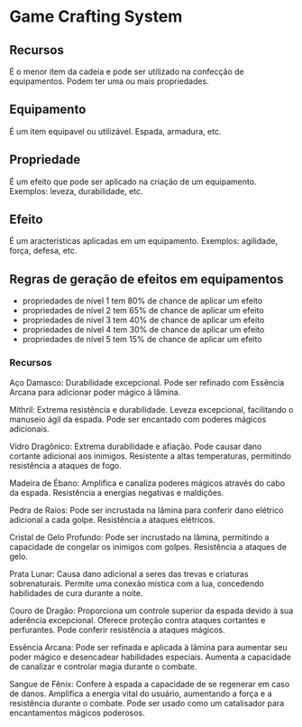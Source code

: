 # Game Crafting System

## Recursos
É o menor item da cadeia e pode ser utilizado na confecção de equipamentos.
Podem ter uma ou mais propriedades.

## Equipamento
É um item equipavel ou utilizável. Espada, armadura, etc.

## Propriedade
É um efeito que pode ser aplicado na criação de um equipamento.
Exemplos: leveza, durabilidade, etc.

## Efeito
É um aracterísticas aplicadas em um equipamento.
Exemplos: agilidade, força, defesa, etc.

## Regras de geração de efeitos em equipamentos
- propriedades de nível 1 tem 80% de chance de aplicar um efeito
- propriedades de nível 2 tem 65% de chance de aplicar um efeito
- propriedades de nível 3 tem 40% de chance de aplicar um efeito
- propriedades de nível 4 tem 30% de chance de aplicar um efeito
- propriedades de nível 5 tem 15% de chance de aplicar um efeito

### Recursos
Aço Damasco:
Durabilidade excepcional.
Pode ser refinado com Essência Arcana para adicionar poder mágico à lâmina.

Mithril:
Extrema resistência e durabilidade.
Leveza excepcional, facilitando o manuseio ágil da espada.
Pode ser encantado com poderes mágicos adicionais.

Vidro Dragônico:
Extrema durabilidade e afiação.
Pode causar dano cortante adicional aos inimigos.
Resistente a altas temperaturas, permitindo resistência a ataques de fogo.

Madeira de Ébano:
Amplifica e canaliza poderes mágicos através do cabo da espada.
Resistência a energias negativas e maldições.

Pedra de Raios:
Pode ser incrustada na lâmina para conferir dano elétrico adicional a cada golpe.
Resistência a ataques elétricos.

Cristal de Gelo Profundo:
Pode ser incrustado na lâmina, permitindo a capacidade de congelar os inimigos com golpes.
Resistência a ataques de gelo.

Prata Lunar:
Causa dano adicional a seres das trevas e criaturas sobrenaturais.
Permite uma conexão mística com a lua, concedendo habilidades de cura durante a noite.

Couro de Dragão:
Proporciona um controle superior da espada devido à sua aderência excepcional.
Oferece proteção contra ataques cortantes e perfurantes.
Pode conferir resistência a ataques mágicos.

Essência Arcana:
Pode ser refinada e aplicada à lâmina para aumentar seu poder mágico e desencadear habilidades especiais.
Aumenta a capacidade de canalizar e controlar magia durante o combate.

Sangue de Fênix:
Confere à espada a capacidade de se regenerar em caso de danos.
Amplifica a energia vital do usuário, aumentando a força e a resistência durante o combate.
Pode ser usado como um catalisador para encantamentos mágicos poderosos.
